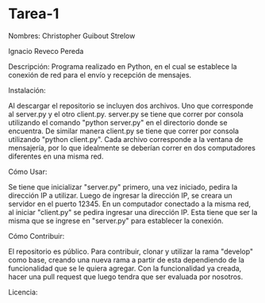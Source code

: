 # Tarea-1
Nombres:
Christopher Guibout Strelow

Ignacio Reveco Pereda

Descripción:
Programa realizado en Python, en el cual se establece la conexión de red para el envío y recepción de mensajes.

Instalación:

Al descargar el repositorio se incluyen dos archivos. Uno que corresponde al server.py y el otro client.py. server.py se tiene que correr por consola utilizando el comando "python server.py" en el directorio donde se encuentra. De similar manera client.py se tiene que correr por consola utilizando "python client.py". Cada archivo corresponde a la ventana de mensajería, por lo que idealmente se deberían correr en dos computadores diferentes en una misma red. 

Cómo Usar:

Se tiene que inicializar "server.py" primero, una vez iniciado, pedira la dirección IP a utilizar. Luego de ingresar la dirección IP, se creara un servidor en el puerto 12345. En un computador conectado a la misma red, al iniciar "client.py" se pedira ingresar una dirección IP. Esta tiene que ser la misma que se ingrese en "server.py" para establecer la conexión.

Cómo Contribuir:

El repositorio es público. Para contribuir, clonar y utilizar la rama "develop" como base, creando una nueva rama a partir de esta dependiendo de la funcionalidad que se le quiera agregar. Con la funcionalidad ya creada, hacer una pull request que luego tendra que ser evaluada por nosotros.

Licencia:
